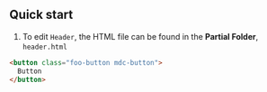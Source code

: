 ## Quick start  

1. To edit `Header`, the HTML file can be found in the **Partial Folder**, `header.html`

```html
<button class="foo-button mdc-button">
  Button
</button>
```
